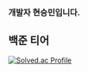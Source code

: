 ### 개발자 현승민입니다.
<!--
**Croon00/Croon00** is a ✨ _special_ ✨ repository because its `README.md` (this file) appears on your GitHub profile.

Here are some ideas to get you started:



- 🔭 I’m currently working on ...
- 🌱 I’m currently learning ...
- 👯 I’m looking to collaborate on ...
- 🤔 I’m looking for help with ...
- 💬 Ask me about ...
- 📫 How to reach me: ...
- 😄 Pronouns: ...
- ⚡ Fun fact: ...
-->

## 백준 티어
[![Solved.ac Profile](http://mazassumnida.wtf/api/v2/generate_badge?boj=smhyun128)](https://solved.ac/smhyun128)
